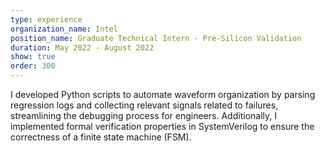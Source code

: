 ```yaml
---
type: experience
organization_name: Intel
position_name: Graduate Technical Intern - Pre-Silicon Validation
duration: May 2022 - August 2022
show: true
order: 300
---
```

I developed Python scripts to automate waveform organization by parsing regression logs and collecting relevant signals related to failures, streamlining the debugging process for engineers. 
Additionally, I implemented formal verification properties in SystemVerilog to ensure the correctness of a finite state machine (FSM).
